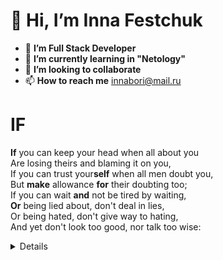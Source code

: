 # 👋 **Hi, I’m Inna Festchuk**
- 👀 **I’m Full Stack Developer**
- 🌱 **I’m currently learning in "Netology"**
- 💞️ **I’m looking to collaborate**
- 📫 **How to reach me** innabori@mail.ru
# IF
**If** you can keep your head when all about you<br>
Are losing theirs and blaming it on you,<br>
If you can trust your**self** when all men doubt you,<br>
But **make** allowance **for** their doubting too;<br>
If you can wait **and** not be tired by waiting,<br>
**Or** being lied about, don't deal in lies,<br>
Or being hated, don't give way to hating,<br>
And yet don't look too good, nor talk too wise:<br>
<details>
If you can dream—and **not** make dreams your **master**;<br>
If you can think—and not make thoughts your aim;<br>
If you can meet **with** Triumph and Disaster<br>
And treat those two impostors just the same;<br>
If you can bear to hear the truth you've spoken<br>
Twisted by knaves to make a trap for fools,<br>
Or watch the things you gave your life to, broken,<br>
And stoop and build'em up with worn-out tools:<br>

If you can make one heap of all your winnings<br>
And risk it on one turn of pitch-and-toss,<br>
And lose, and start again at your beginnings<br>
And never breathe a word about your loss;<br>
If you can force your heart and nerve and sinew<br>
To serve your turn long after they are gone,<br>
And so hold on when there is nothing in you<br>
**Except** the Will which says to them: "Hold on!"<br>

If you can talk with crowds and keep your virtue,<br>
Or walk with Kings—nor lose the common touch,<br>
If neither foes nor loving friends can hurt you,<br>
If all men count with you, but none too much;<br>
If you can fill the unforgiving minute<br>
With sixty seconds' worth of distance run,<br>
Yours is the Earth and everything that's in it,<br>
And—which is more—you'll be a Man, my son!<br>

*Rudyard Kipling*
</details>
